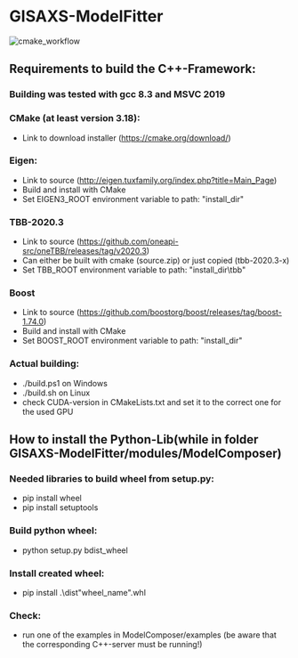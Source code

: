 # GISAXS-ModelFitter

![cmake_workflow](https://github.com/phraith/GISAXS-SimFit/actions/workflows/cmake.yml/badge.svg)

## Requirements to build the C++-Framework:
### Building was tested with gcc 8.3 and MSVC 2019
### CMake (at least version 3.18):
- Link to download installer (https://cmake.org/download/)
### Eigen:
- Link to source (http://eigen.tuxfamily.org/index.php?title=Main_Page)
- Build and install with CMake
- Set EIGEN3_ROOT environment variable to path: "install_dir\"
### TBB-2020.3
- Link to source (https://github.com/oneapi-src/oneTBB/releases/tag/v2020.3)
- Can either be built with cmake (source.zip) or just copied (tbb-2020.3-x)
- Set TBB_ROOT environment variable to path: "install_dir\tbb"
### Boost
- Link to source (https://github.com/boostorg/boost/releases/tag/boost-1.74.0)
- Build and install with CMake
- Set BOOST_ROOT environment variable to path: "install_dir\"
### Actual building:
- ./build.ps1 on Windows
- ./build.sh on Linux
- check CUDA-version in CMakeLists.txt and set it to the correct one for the used GPU
## How to install the Python-Lib(while in folder GISAXS-ModelFitter/modules/ModelComposer)
### Needed libraries to build wheel from setup.py:
- pip install wheel
- pip install setuptools
### Build python wheel:
- python setup.py bdist_wheel
### Install created wheel:
- pip install .\dist\"wheel_name".whl
### Check:
- run one of the examples in ModelComposer/examples (be aware that the corresponding C++-server must be running!)
